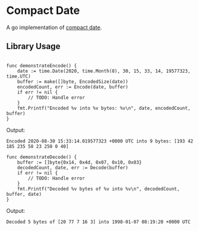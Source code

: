 Compact Date
============

A go implementation of [compact date](https://github.com/kstenerud/compact-date/blob/master/compact-date-specification.md).



Library Usage
-------------

```golang

func demonstrateEncode() {
	date := time.Date(2020, time.Month(8), 30, 15, 33, 14, 19577323, time.UTC)
	buffer := make([]byte, EncodedSize(date))
	encodedCount, err := Encode(date, buffer)
	if err != nil {
		// TODO: Handle error
	}
	fmt.Printf("Encoded %v into %v bytes: %v\n", date, encodedCount, buffer)
}
```

Output:

	Encoded 2020-08-30 15:33:14.019577323 +0000 UTC into 9 bytes: [193 42 185 235 58 23 250 0 40]


```golang
func demonstrateDecode() {
	buffer := []byte{0x14, 0x4d, 0x07, 0x10, 0x03}
	decodedCount, date, err := Decode(buffer)
	if err != nil {
		// TODO: Handle error
	}
	fmt.Printf("Decoded %v bytes of %v into %v\n", decodedCount, buffer, date)
}
```

Output:

	Decoded 5 bytes of [20 77 7 16 3] into 1998-01-07 08:19:20 +0000 UTC

